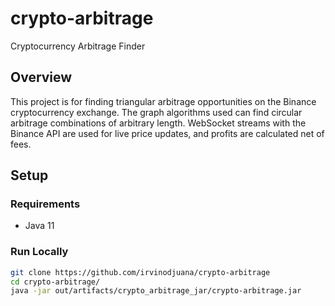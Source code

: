 # crypto-arbitrage
Cryptocurrency Arbitrage Finder

## Overview
This project is for finding triangular arbitrage opportunities on the Binance cryptocurrency exchange. The graph algorithms used can find circular arbitrage combinations of arbitrary length. WebSocket streams with the Binance API are used for live price updates, and profits are calculated net of fees.

## Setup

### Requirements
- Java 11

### Run Locally
```sh
git clone https://github.com/irvinodjuana/crypto-arbitrage
cd crypto-arbitrage/
java -jar out/artifacts/crypto_arbitrage_jar/crypto-arbitrage.jar
```
